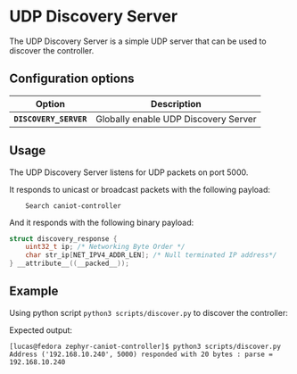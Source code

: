 # UDP Discovery Server

The UDP Discovery Server is a simple UDP server that can be used to discover
the controller.

## Configuration options

| Option | Description |
| ------ | ----------- |
| **`DISCOVERY_SERVER`** | Globally enable UDP Discovery Server |

## Usage

The UDP Discovery Server listens for UDP packets on port 5000.

It responds to unicast or broadcast packets with the following payload:

        Search caniot-controller

And it responds with the following binary payload:

```c
struct discovery_response {
	uint32_t ip; /* Networking Byte Order */
	char str_ip[NET_IPV4_ADDR_LEN]; /* Null terminated IP address*/
} __attribute__((__packed__));
```

## Example

Using python script `python3 scripts/discover.py` to discover the controller:

Expected output:
```
[lucas@fedora zephyr-caniot-controller]$ python3 scripts/discover.py
Address ('192.168.10.240', 5000) responded with 20 bytes : parse = 192.168.10.240
```